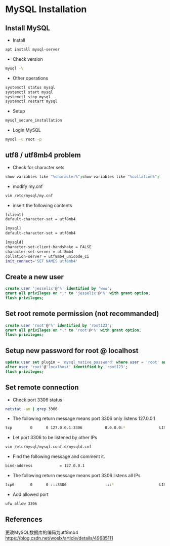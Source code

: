 # MySQL Installation

## Install MySQL
- Install
``` bash
apt install mysql-server
```

- Check version
``` bash
mysql -V
```

- Other operations
``` bash
systemctl status mysql
systemctl start mysql
systemctl stop mysql
systemctl restart mysql
```

- Setup
``` bash
mysql_secure_installation
```

- Login MySQL
``` bash
mysql -u root -p
```

## utf8 / utf8mb4 problem
- Check for character sets
``` bash
show variables like "%character%";show variables like "%collation%";
```

- modify my.cnf
``` bash
vim /etc/mysql/my.cnf
```

- insert the following contents
``` bash
[client]
default-character-set = utf8mb4

[mysql]
default-character-set = utf8mb4

[mysqld]
character-set-client-handshake = FALSE
character-set-server = utf8mb4
collation-server = utf8mb4_unicode_ci
init_connect='SET NAMES utf8mb4'
```

## Create a new user
``` sql
create user 'jesselix'@'%' identified by 'www';
grant all privileges on *.* to 'jesselix'@'%' with grant option;
flush privileges;
```

## Set root remote permission (not recommanded)
``` sql
create user 'root'@'%' identified by 'root123';
grant all privileges on *.* to 'root'@'%' with grant option;
flush privileges;
```

## Setup new password for root @ localhost
``` sql
update user set plugin = 'mysql_native_password' where user = 'root' and host = 'localhost';
alter user 'root'@'localhost' identified by 'root123';
flush privileges;
```

## Set remote connection
- Check port 3306 status
``` bash
netstat -an | grep 3306
```

- The following return message means port 3306 only listens 127.0.0.1
``` bash
tcp        0      0 127.0.0.1:3306          0.0.0.0:*               LISTEN
```

- Let port 3306 to be listened by other IPs
``` bash
vim /etc/mysql/mysql.conf.d/mysqld.cnf
```

- Find the following message and comment it.
``` bash
bind-address            = 127.0.0.1
```

- The following return message means port 3306 listens all IPs
``` bash
tcp6       0      0 :::3306                 :::*                    LISTEN
```

- Add allowed port
``` bash
ufw allow 3306
```

## References
更改MySQL数据库的编码为utf8mb4  
https://blog.csdn.net/woslx/article/details/49685111
